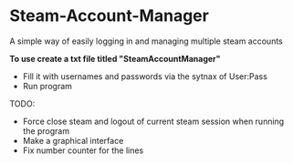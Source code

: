# Steam-Account-Manager
A simple way of easily logging in and managing multiple steam accounts

**To use create a txt file titled "SteamAccountManager"**
  - Fill it with usernames and passwords via the sytnax of User:Pass
  - Run program 

TODO:
  - Force close steam and logout of current steam session when running the program
  - Make a graphical interface
  - Fix number counter for the lines
